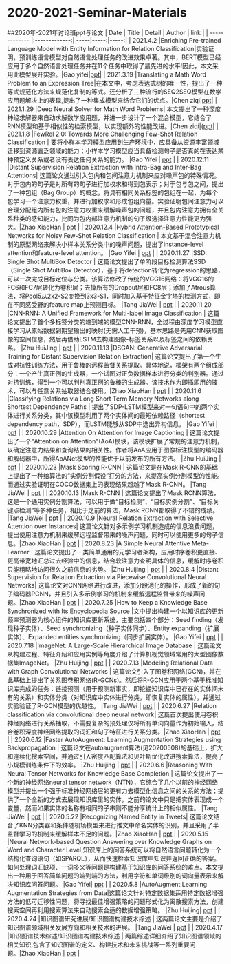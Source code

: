 # 2020-2021-Seminar-Materials
##2020年-2021年讨论班ppt与论文
| Date | Title | Detail | Author | link |
| ------------- |:-------------:| -----|-----:|-----:|
| 2021.4.2 |Enriching Pre-trained Language Model with Entity Information for Relation Classification|实验证明，预训练语言模型对自然语言处理任务的改进效果卓著。其中，BERT模型已经应用于多个自然语言处理任务并在11个任务中取得了最先进的水平!因此，本文采用此模型展开实验。|Gao yifei|[ppt](https://github.com/Tbb-nj/2020-2021-Seminar-Materials/tree/main/20210402)|
| 2021.3.19 |Translating a Math Word Problem to an Expression Tree|在本文中，考虑表达式树的唯一性，提出了一种等式规范化方法来规范化复制的等式。还分析了三种流行的SEQ2SEQ模型在数学应用题解决上的表现,提出了一种集成模型来结合它们的优点。|Chen ziqi|[ppt](https://github.com/Tbb-nj/2020-2021-Seminar-Materials/tree/main/20210319)|
| 2021.1.29 |Deep Neural Solver for Math Word Problems| 本文提出了一种深度神经求解器来自动求解数学应用题，并进一步设计了一个混合模型，它结合了RNN模型和基于相似性的检索模型，以实现额外的性能改进。|Chen ziqi|([ppt](https://github.com/Tbb-nj/2020-2021-Seminar-Materials/tree/main/20210129)|
| 2021.1.8 |FewRel 2.0: Towards More Challenging Few-Shot Relation Classification | 要将小样本学习模型应用到生产环境中，应具备从资源丰富领域迁移到资源匮乏领域的能力；小样本学习模型应当具备检测句子是否真的在表达某种预定义关系或者没有表达任何关系的能力。 |Gao Yifei | [ppt](https://github.com/Tbb-nj/2020-2021-Seminar-Materials/tree/main/20210108) |
| 2020.12.11 |Distant Supervision Relation Extraction with Intra-Bag and Inter-Bag Attentions| 这篇论文通过引入包内和包间注意力机制来应对噪声包的特殊情况。对于包内的句子是对所有的句子进行加权求和得到包表示；对于包与包之间，提出了一种包组（Bag Group）的概念，将具有相同关系标签的包组在一起，为每个包学习一个注意力权重，并进行加权求和形成包组向量。实验证明包间注意力可以合理分配组内所有包的注意力权重来缓解噪声包的问题，并且包内注意力拥有全关系种类的感知能力，比同为包内部注意力机制的句子级选择注意力性能更为强大。|Zhao XiaoHan | [ppt](https://github.com/Tbb-nj/2020-2021-Seminar-Materials/tree/main/20201211) |
| 2020.12.4 |Hybrid Attention-Based Prototypical Networks for Noisy Few-Shot Relation Classification | 本文基于混合注意力机制的原型网络来解决小样本关系分类中的噪声问题，提出了instance-level attention和feature-level attention。 |Gao Yifei | [ppt](https://github.com/Tbb-nj/2020-2021-Seminar-Materials/tree/main/20201204) |
| 2020.11.27 |SSD: Single Shot MultiBox Detector | 这篇论文提出了单阶段目标检测算法SSD（Single Shot MultiBox Detector），基于将detection转化为regression的思路，可以一次完成目标定位与分类。该算法修改了传统的VGG16网络：将VGG16的FC6和FC7层转化为卷积层；去掉所有的Dropout层和FC8层；添加了Atrous算法，将Pool5从2x2-S2变换到3x3-S1，同时加入基于特征金字塔的检测方式，即在不同感受野的feature map上预测目标。 |Tang JiaWei | [ppt](https://github.com/Tbb-nj/2020-2021-Seminar-Materials/tree/main/20201127) |
| 2020.11.20 |CNN-RNN: A Unified Framework for Multi-label Image Classification | 这篇论文提出了首个多标签分类的端到端的模型CNN-RNN，全过程由深度学习模型直接学习从原始数据到期望输出的映射(无需人工干预)，基本思路是先用CNN获取图像的空间信息，然后再借助LSTM去构建图像-标签关系以及标签之间的依赖关系。 |Zhu HuiJing | [ppt](https://github.com/Tbb-nj/2020-2021-Seminar-Materials/tree/main/20201120) |
| 2020.11.13 |DSGAN: Generative Adversarial Training for Distant Supervision Relation Extraction| 这篇论文提出了第一个生成对抗性训练方法，用于鲁棒的远程监督关系提取。具体地说，框架有两个组成部分：一个产生真正例的生成器，一个试图对正负数据样本进行分类的判别器。通过对抗训练，得到一个可以判别真正例的鲁棒的生成器。该技术作为即插即用的技术，可以与任意关系抽取器结合使用。|Zhao XiaoHan | [ppt](https://github.com/Tbb-nj/2020-2021-Seminar-Materials/tree/main/20201113) |
| 2020.11.6 |Classifying Relations via Long Short Term Memory Networks along Shortest Dependency Paths | 提出了SDP-LSTM模型来对一句语句中的两个实体进行关系分类，其中该模型利用了两个实体间的最短依赖路径（shortest dependency path，SDP），而LSTM能够从SDP中选出异构信息。 |Gao Yifei | [ppt](https://github.com/Tbb-nj/2020-2021-Seminar-Materials/tree/main/20201106) |
| 2020.10.29 |Attention On Attention for  Image Captioning | 这篇论文提出了一个"Attention on Attention"(AoA)模块，该模块扩展了常规的注意力机制，以确定注意力结果和查询结果的相关性。作者将AoA应用于图像标注模型的编码器和解码器中，所得AoANet模型的性能优于以前发布的所有方法。 |Zhu HuiJing | [ppt](https://github.com/Tbb-nj/2020-2021-Seminar-Materials/tree/main/20201029) |
| 2020.10.23 |Mask Scoring R-CNN | 这篇论文是在Mask R-CNN的基础上提出了一种给算法的“实例分割假设”打分的方法，来提高实例分割模型的性能。而通过实验证明在COCO数据集上的表现结果超越了Mask R-CNN。 |Tang JiaWei | [ppt](https://github.com/Tbb-nj/2020-2021-Seminar-Materials/tree/main/20201023) |
| 2020.10.13 |Mask R-CNN | 这篇论文提出了Mask RCNN算法，这是一个通用实例分割算法，可以用于做“目标检测”、“目标实例分割”、“目标关键点检测”等多种任务，相比于之前的算法，Mask RCNN都取得了不错的成绩。 |Tang JiaWei | [ppt](https://github.com/Tbb-nj/2020-2021-Seminar-Materials/tree/main/20201013) |
| 2020.10.9 |Neural Relation Extraction with Selective Attention over Instances| 这篇论文针对多示例学习机制造成的信息浪费问题，提出使用注意力机制来缓解远程监督带来的噪声问题，同时可以使用更多的句子信息。|Zhao XiaoHan | [ppt](https://github.com/Tbb-nj/2020-2021-Seminar-Materials/tree/main/20201009) |
| 2020.8.23 |A Simple Neural Attentive Meta-Learner | 这篇论文提出了一类简单通用的元学习者架构，应用时序卷积更直接、更高带宽地汇总过去经验中的信息，结合软注意力查明具体的信息，缓解时序卷积只能粗略地访问很久之前信息的劣势。 |Zhu Huijing | [ppt](https://github.com/Tbb-nj/2020-2021-Seminar-Materials/tree/main/20200823) |
| 2020.8.4 |Distant Supervision for Relation Extraction via Piecewise Convolutional Neural Networks| 这篇论文对CNN网络进行改进，添加分段池化的操作，形成了新的句子编码器PCNN，并且引入多示例学习的机制来缓解远程监督带来的噪声问题。|Zhao XiaoHan | [ppt](https://github.com/Tbb-nj/2020-2021-Seminar-Materials/tree/main/20200804) |
| 2020.7.25 |How to Keep a Knowledge Base Synchronized with Its Encyclopedia Source |文中提出构建一个以知识库的更新频率预测器为核心组件的知识库更新系统，主要包括四个部分：Seed finding（发现种子实体）、Seed synchronizing（种子实体同步）、Entity expanding（扩展实体）、Expanded entities synchronizing（同步扩展实体）。 |Gao Yifei | [ppt](https://github.com/Tbb-nj/2020-2021-Seminar-Materials/tree/main/20200725) |
| 2020.7.18 |ImageNet: A Large-Scale Hierarchical Image Database | 这篇论文从构建过程、特征介绍和应用实例等角度介绍了计算机视觉领域常用的大型图像数据集ImageNet。 |Zhu Huijing | [ppt](https://github.com/Tbb-nj/2020-2021-Seminar-Materials/tree/main/20200718) |
| 2020.7.13 |Modeling Relational Data with Graph Convolutional Networks | 这篇论文引入了图卷积网络(GCN)，并在此基础上提出了关系图卷积网络(R-GCNs)。然后将R-GCN应用于两个基于标准知识库完成的任务：链接预测（用于预测新事实，即挖掘知识库中已存在的实体间未有的关系）和实体分类（对知识库中实体进行分类，即恢复实体的属性），并通过实验验证了R-GCN模型的优越性。 |Tang JiaWei | [ppt](https://github.com/Tbb-nj/2020-2021-Seminar-Materials/tree/main/20200713) |
| 2020.6.27 |Relation classification via convolutional deep neural network| 这篇首次提出使用卷积神经网络进行关系抽取，不需要复杂的预处理仅将所有单词向量作为初始输入，结合卷积深度神经网络提取的词汇和句子特征进行关系分类。|Zhao XiaoHan | [ppt](https://github.com/Tbb-nj/2020-2021-Seminar-Materials/tree/main/20200627) |
| 2020.6.12 |Faster AutoAugment: Learning Augmentation Strategies using Backpropagation | 这篇论文在autoaugment算法(见20200508)的基础上，扩大和连续化搜索空间，并通过引入密度匹配算法和贝叶斯优化改进搜索算法，提高了小规模训练条件下的效率。 |Zhu Huijing | [ppt](https://github.com/Tbb-nj/2020-2021-Seminar-Materials/tree/main/20200612) |
| 2020.6.6 |Reasoning With Neural Tensor Networks for Knowledge Base Completion | 这篇论文提出了一个新的神经网络neural tensor network（NTN），它综合了几个以前的神经网络模型并提出一个强于标准神经网络层的更有力去模型化信息之间的关系的方法；提供了一个全新的方式去展现知识库里的实体，之前的论文中只是把实体表现成一个变量，然而如果实体的名称有相同的子串则不能分享统计上的相似属性。 |Tang JiaWei | [ppt](https://github.com/Tbb-nj/2020-2021-Seminar-Materials/tree/main/20200606) |
| 2020.5.22 |Recognizing Named Entity in Tweets| 这篇论文结合了KNN分类器和条件随机场模型来进行推文中命名实体的识别，并且采用了半监督学习的机制来缓解样本不足的问题。|Zhao XiaoHan | [ppt](https://github.com/Tbb-nj/2020-2021-Seminar-Materials/tree/main/20200522) |
| 2020.5.15 |Neural Network-based Question Answering over Knowledge Graphs on Word and Character Level|知识库上的问答系统可以将自然语言问题转化为一个结构化查询语句（如SPARQL），从而快速检索知识库中知识并返回正确的答案。如何处理词汇缺项、一词多义等问题是构建基于知识库的问答系统的难点。本文提出一种用于回答简单问题的端到端的方法，利用字符和单词级别的词向量表示来解决知识库问答问题。 |Gao Yifei| [ppt](https://github.com/Tbb-nj/2020-2021-Seminar-Materials/tree/main/20200515) |
| 2020.5.8 |AutoAugment:Learning Augmentation Strategies from Data|这篇论文针对特定数据集适用特定数据增强方法的低可迁移性问题，将寻找最佳增强策略的问题形式化为离散搜索方法，创建搜索空间再利用搜索算法来自动搜索合适的数据增强策略。 |Zhu Huijing| [ppt](https://github.com/Tbb-nj/2020-2021-Seminar-Materials/tree/main/20200508) |
| 2020.4.24 |知识图谱研究进展/知识图谱构建技术综述 | 这两篇论文主要是介绍了知识图谱领域相关发展方向和相关技术的进展。 |Tang JiaWei | [ppt](https://github.com/Tbb-nj/2020-2021-Seminar-Materials/tree/main/20200424) |
| 2020.4.17 |知识图谱技术综述/知识图谱构建技术综述 | 两篇综述详细介绍了知识图谱领域的相关知识,包含了知识图谱的定义、构建技术和未来挑战等一系列重要问题。|Zhao XiaoHan | [ppt](https://github.com/Tbb-nj/2020-2021-Seminar-Materials/tree/main/20200417) |
